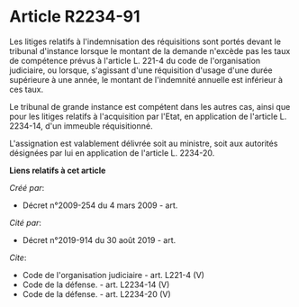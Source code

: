 # Article R2234-91

Les litiges relatifs à l'indemnisation des réquisitions sont portés devant le tribunal d'instance lorsque le montant de la
demande n'excède pas les taux de compétence prévus à l'article L. 221-4 du code de l'organisation judiciaire, ou lorsque,
s'agissant d'une réquisition d'usage d'une durée supérieure à une année, le montant de l'indemnité annuelle est inférieur à
ces taux. 

Le tribunal de grande instance est compétent dans les autres cas, ainsi que pour les litiges relatifs à l'acquisition par
l'Etat, en application de l'article L. 2234-14, d'un immeuble réquisitionné. 

L'assignation est valablement délivrée soit au ministre, soit aux autorités désignées par lui en application de l'article L.
2234-20.

**Liens relatifs à cet article**

_Créé par_:

  - Décret n°2009-254 du 4 mars 2009 - art.

_Cité par_:

  - Décret n°2019-914 du 30 août 2019 - art.

_Cite_:

  - Code de l'organisation judiciaire - art. L221-4 (V)
  - Code de la défense. - art. L2234-14 (V)
  - Code de la défense. - art. L2234-20 (V)
